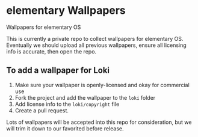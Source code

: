 # elementary Wallpapers
Wallpapers for elementary OS

This is currently a private repo to collect wallpapers for elementary OS. Eventually we should upload all previous wallpapers, ensure all licensing info is accurate, then open the repo.

## To add a wallpaper for Loki

1. Make sure your wallpaper is openly-licensed and okay for commercial use
2. Fork the project and add the wallpaper to the `loki` folder
3. Add license info to the `loki/copyright` file
4. Create a pull request.

Lots of wallpapers will be accepted into this repo for consideration, but we will trim it down to our favorited before release.
